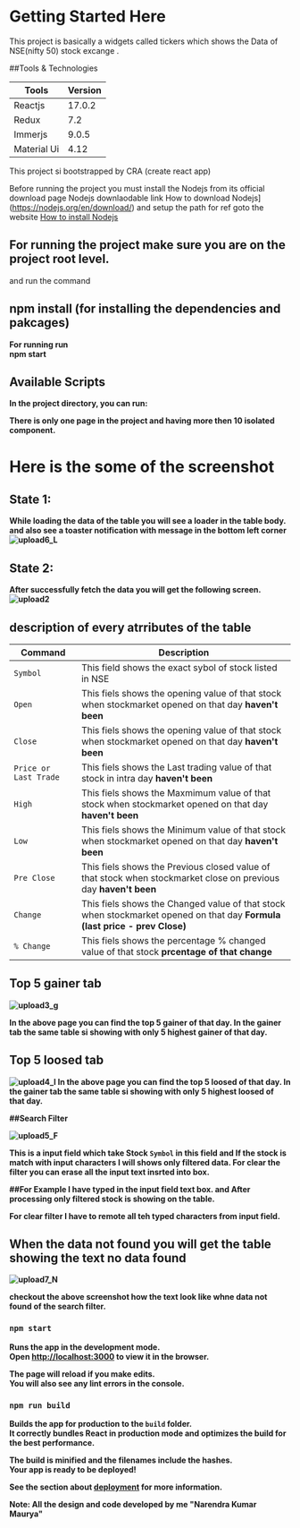 # Getting Started Here

This project is basically a widgets called tickers which shows the Data of NSE(nifty 50) stock excange .

##Tools & Technologies

| Tools  | Version |
| ------------- | ------------- |
| Reactjs  | 17.0.2  |
| Redux |7.2  |
| Immerjs | 9.0.5 |
| Material Ui | 4.12  |

This project si bootstrapped by CRA (create react app)

Before running the project you must install the Nodejs from its official download page
Nodejs downlaodable link How to download Nodejs](https://nodejs.org/en/download/)
 and setup the path 
  for ref goto the website 
[How to install Nodejs](https://www.guru99.com/download-install-node-js.html)


## For running the project make sure you are on the project root level.
and run the command 
## npm install (for installing the dependencies and pakcages)
 <b> For running run<b>
  </br>
npm start

## Available Scripts
In the project directory, you can run:
  
  There is only one page in the project and having more then 10 isolated component.
 # Here is the some of the screenshot
 ## State 1: 
 While loading the data of the table you will see a loader in the table body.
 and also see a toaster notification with message in the bottom left corner
 ![upload6_L](https://user-images.githubusercontent.com/35723915/127731851-614f8724-a43f-4e37-badf-00e24dc20db5.jpg)
## State 2: 
 After successfully fetch the data you will get the following screen.
![upload2](https://user-images.githubusercontent.com/35723915/127682432-e89220a7-5250-4877-a587-73814f2e3298.jpg)
  
  ## description of every atrributes of the table
  

  | Command | Description |
| --- | --- |
| `Symbol` | This field shows the exact sybol of stock listed in NSE |
| `Open` | This fiels shows the opening value of that stock when stockmarket opened on that day **haven't been**  |
| `Close` | This fiels shows the opening value of that stock when stockmarket opened on that day **haven't been**  |
| `Price or Last Trade` | This fiels shows the Last trading  value of that stock in intra day  **haven't been**  |
| `High` | This fiels shows the Maxmimum value of that stock when stockmarket opened on that day **haven't been**  |
| `Low` | This fiels shows the Minimum value of that stock when stockmarket opened on that day **haven't been**  |
| `Pre Close` | This fiels shows the Previous closed value of that stock when stockmarket close on previous day **haven't been**  |
| `Change` | This fiels shows the Changed value of that stock when stockmarket opened on that day  **Formula (last price - prev Close)**  |
| `% Change` | This fiels shows the percentage % changed value of that stock **prcentage of that change**  |
  
  
  ## Top 5 gainer tab
   
![upload3_g](https://user-images.githubusercontent.com/35723915/127682435-4d9d0ea7-72e1-4ebf-8da4-2fce3698ecf6.jpg)
  
  In the above page you can find the top 5 gainer of that day.
  In the gainer tab the same table si showing with only 5 highest gainer of that day.
  
  ## Top 5 loosed tab
  ![upload4_l](https://user-images.githubusercontent.com/35723915/127682440-84ef40d0-cf6a-4f64-b191-47caab61cc6d.jpg)
  In the above page you can find the top 5 loosed of that day.
  In the gainer tab the same table si showing with only 5 highest loosed of that day.
  
  ##Search Filter
  
![upload5_F](https://user-images.githubusercontent.com/35723915/127682448-42bcd972-1e51-4a38-80d7-1b7036a94c17.jpg)
  
  This is a input field which take Stock `Symbol` in this field and If the stock is match with input characters I will shows only filtered data.
  For clear the filter you can erase all the input text insrted into box.
  
  ##For Example
  I have typed<cip> in the input field text box.
  and After processing only filtered stock is showing on the table.
  
  For clear filter
  I have to remote all teh typed characters from input field.
 
 ## When the data not found you will get the table showing the text no data found 
 ![upload7_N](https://user-images.githubusercontent.com/35723915/127731943-322aef80-0518-40e9-a132-9ddeb800a0e2.jpg)

  checkout the above screenshot how the text look like whne data not found of the search filter.
### `npm start`

Runs the app in the development mode.\
Open [http://localhost:3000](http://localhost:3000) to view it in the browser.

The page will reload if you make edits.\
You will also see any lint errors in the console.

### `npm run build`

Builds the app for production to the `build` folder.\
It correctly bundles React in production mode and optimizes the build for the best performance.

The build is minified and the filenames include the hashes.\
Your app is ready to be deployed!

See the section about [deployment](https://facebook.github.io/create-react-app/docs/deployment) for more information.




**Note: All the design and code developed by me "Narendra Kumar Maurya"**
